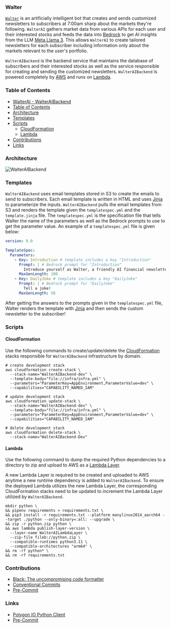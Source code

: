 ### Walter

[`Walter`](`https://walterai.io`) is an artificially intelligent bot that creates and sends customized newsletters to subscribers at 7:00am sharp about the markets they're following. `WalterAI` gathers market data from various APIs for each user and their interested stocks and feeds the data into [Bedrock](https://aws.amazon.com/bedrock/) to get AI insights from the LLM [Meta Llama 3](https://ai.meta.com/blog/meta-llama-3/). This allows `WalterAI` to create tailored newsletters for each subscriber including information only about the markets relevant to the user's portfolio.

`WalterAIBackend` is the backend service that maintains the database of subscribers and their interested stocks as well as the service responsible for creating and sending the customized newsletters. `WalterAIBackend` is powered completely by [AWS](https://aws.amazon.com/) and runs on [Lambda](https://aws.amazon.com/lambda/). 

### Table of Contents

- [WalterAI - WalterAIBackend](#walterai---walteraibackend)
- [Table of Contents](#table-of-contents)
- [Architecture](#architecture)
- [Templates](#templates)
- [Scripts](#scripts)
  - [CloudFormation](#cloudformation)
  - [Lambda](#lambda)
- [Contributions](#contributions)
- [Links](#links)

### Architecture

![WalterAIBackend](https://github.com/user-attachments/assets/d8441a55-84d6-41de-9199-7c70e7b034fc)

### Templates

`WalterAIBackend` uses email templates stored in S3 to create the emails to send to subscribers. Each email template is written in HTML and uses [Jinja](https://jinja.palletsprojects.com/en/3.1.x/api/) to parameterize the inputs. `WalterAIBackend` pulls the email templates from S3 and renders the template given the `templatespec.yml` and the `template.jinja` file. The `templatespec.yml` is the specification file that tells Walter the name of the parameters as well as the Bedrock prompts to use to get the parameter value. An example of a `templatespec.yml` file is given below:

```yaml
version: 0.0

TemplateSpec:
  Parameters:
    - Key: Introduction # template includes a key "Introduction"
      Prompt: | # Bedrock prompt for "Introduction" 
        Introduce yourself as Walter, a friendly AI financial newsletter bot
      MaxGenLength: 100
    - Key: DailyJoke # template includes a key "DailyJoke"
      Prompt: | # Bedrock prompt for "DailyJoke"
        Tell a joke!
      MaxGenLength: 50
```

After getting the answers to the prompts given in the `templatespec.yml` file, Walter renders the template with 
[Jinja](https://jinja.palletsprojects.com/en/3.1.x/api/) and then sends the custom newsletter to the subscriber!

### Scripts

#### CloudFormation

Use the following commands to create/update/delete the [CloudFormation](https://aws.amazon.com/cloudformation/) stacks responsible for `WalterAIBackend` infrastructure by domain.

```
# create development stack
aws cloudformation create-stack \
  --stack-name="WalterAIBackend-dev" \
  --template-body="file://infra/infra.yml" \
  --parameters="ParameterKey=AppEnvironment,ParameterValue=dev" \
  --capabilities="CAPABILITY_NAMED_IAM"

# update development stack
aws cloudformation update-stack \
  --stack-name="WalterAIBackend-dev" \
  --template-body="file://infra/infra.yml" \
  --parameters="ParameterKey=AppEnvironment,ParameterValue=dev" \
  --capabilities="CAPABILITY_NAMED_IAM"

# delete development stack
aws cloudformation delete-stack \
  --stack-name="WalterAIBackend-Dev"
```

#### Lambda

Use the following command to dump the required Python dependencies to a directory to zip and upload to AWS as a [Lambda Layer](https://docs.aws.amazon.com/lambda/latest/dg/chapter-layers.html).

A new Lambda Layer is required to be created and uploaded to AWS anytime a new runtime dependency is added to `WalterAIBackend`. To ensure the deployed Lambda utilizes the new Lambda Layer, the corresponding CloudFormation stacks need to be updated to increment the Lambda Layer utilized by `WalterAIBackend`. 

```
mkdir python \
&& pipenv requirements > requirements.txt \
&& pip3 install -r requirements.txt --platform manylinux2014_aarch64 --target ./python --only-binary=:all: --upgrade \
&& zip -r python.zip python \
&& aws lambda publish-layer-version \
  --layer-name WalterAILambdaLayer \
  --zip-file fileb://python.zip \
  --compatible-runtimes python3.11 \
  --compatible-architectures "arm64" \
&& rm -rf python* \
&& rm -rf requirements.txt
```

### Contributions

* [Black: The uncompromising code formatter](https://black.readthedocs.io/en/stable/)
* [Conventional Commits](https://www.conventionalcommits.org/en/v1.0.0/)
* [Pre-Commit](https://github.com/pre-commit/pre-commit)


### Links

* [Polygon IO Python Client](https://github.com/polygon-io/client-python)
* [Pre-Commit](https://github.com/pre-commit/pre-commit)

